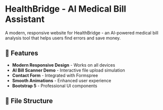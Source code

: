 # HealthBridge - AI Medical Bill Assistant

A modern, responsive website for HealthBridge - an AI-powered medical bill analysis tool that helps users find errors and save money.

## 🚀 Features

- **Modern Responsive Design** - Works on all devices
- **AI Bill Scanner Demo** - Interactive file upload simulation
- **Contact Form** - Integrated with Formspree
- **Smooth Animations** - Enhanced user experience
- **Bootstrap 5** - Professional UI components

## 📁 File Structure
